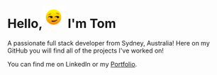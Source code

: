 <h1 align="left">Hello,<img src="smirking_face.gif" width="50px" /> I'm Tom</h1>
<p align="left">A passionate full stack developer from Sydney, Australia! Here on my GitHub you will find all of the projects I've worked on!</p>
<p>You can find me on <ahref="https://www.linkedin.com/in/tom-doyle-505947204/">LinkedIn</a> or my <a href="https://punkinut.github.io/my-portfolio/">Portfolio</a>.</p>

<!--
**Punkinut/Punkinut** is a ✨ _special_ ✨ repository because its `README.md` (this file) appears on your GitHub profile.

Here are some ideas to get you started:

- 🔭 I’m currently working on ...
- 🌱 I’m currently learning ...
- 👯 I’m looking to collaborate on ...
- 🤔 I’m looking for help with ...
- 💬 Ask me about ...
- 📫 How to reach me: ...
- 😄 Pronouns: ...
- ⚡ Fun fact: ...
-->
